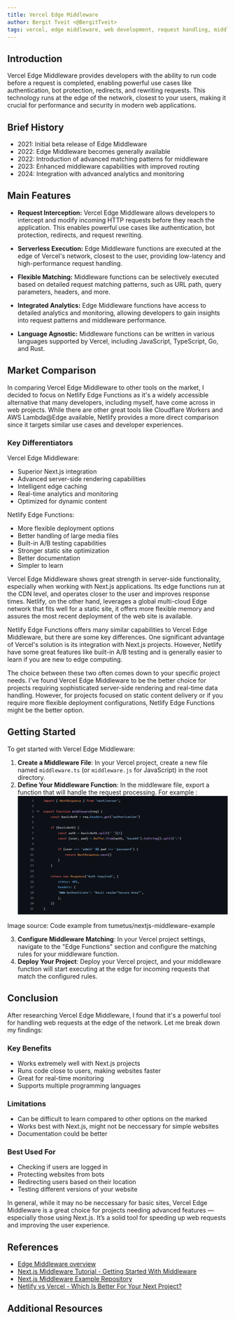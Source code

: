 ```yaml
---
title: Vercel Edge Middleware
author: Bergit Tveit <@BergitTveit>
tags: vercel, edge middleware, web development, request handling, middleware, netlify
---
```


## Introduction

Vercel Edge Middleware provides developers with the ability to run code before a request is completed, enabling powerful use cases like authentication, bot protection, redirects, and rewriting requests. This technology runs at the edge of the network, closest to your users, making it crucial for performance and security in modern web applications.

## Brief History

- 2021: Initial beta release of Edge Middleware
- 2022: Edge Middleware becomes generally available
- 2022: Introduction of advanced matching patterns for middleware
- 2023: Enhanced middleware capabilities with improved routing
- 2024: Integration with advanced analytics and monitoring

## Main Features

- **Request Interception:** Vercel Edge Middleware allows developers to intercept and modify incoming HTTP requests before they reach the application. This enables powerful use cases like authentication, bot protection, redirects, and request rewriting.
- **Serverless Execution:** Edge Middleware functions are executed at the edge of Vercel's network, closest to the user, providing low-latency and high-performance request handling.

- **Flexible Matching:** Middleware functions can be selectively executed based on detailed request matching patterns, such as URL path, query parameters, headers, and more.

- **Integrated Analytics:** Edge Middleware functions have access to detailed analytics and monitoring, allowing developers to gain insights into request patterns and middleware performance.

- **Language Agnostic:** Middleware functions can be written in various languages supported by Vercel, including JavaScript, TypeScript, Go, and Rust.

## Market Comparison

In comparing Vercel Edge Middleware to other tools on the market, I decided to focus on Netlify Edge Functions as it's a widely accessible alternative that many developers, including myself, have come across in web projects. While there are other great tools like Cloudflare Workers and AWS Lambda@Edge available, Netlify provides a more direct comparison since it targets similar use cases and developer experiences.

### Key Differentiators

Vercel Edge Middleware:

- Superior Next.js integration
- Advanced server-side rendering capabilities
- Intelligent edge caching
- Real-time analytics and monitoring
- Optimized for dynamic content

Netlify Edge Functions:

- More flexible deployment options
- Better handling of large media files
- Built-in A/B testing capabilities
- Stronger static site optimization
- Better documentation
- Simpler to learn

Vercel Edge Middleware shows great strength in server-side functionality, especially when working with Next.js applications. Its edge functions run at the CDN level, and operates closer to the user and improves response times. Netlify, on the other hand, leverages a global multi-cloud Edge network that fits well for a static site, it offers more flexible memory and assures the most recent deployment of the web site is available.

Netlify Edge Functions offers many similar capabilities to Vercel Edge Middleware, but there are some key differences. One significant advantage of Vercel's solution is its integration with Next.js projects.
However, Netlify have some great features like built-in A/B testing and is generally easier to learn if you are new to edge computing.

The choice between these two often comes down to your specific project needs. I've found Vercel Edge Middleware to be the better choice for projects requiring sophisticated server-side rendering and real-time data handling. However, for projects focused on static content delivery or if you require more flexible deployment configurations, Netlify Edge Functions might be the better option.

## Getting Started

To get started with Vercel Edge Middleware:

1. **Create a Middleware File**: In your Vercel project, create a new file named `middleware.ts` (or `middleware.js` for JavaScript) in the root directory.
2. **Define Your Middleware Function**: In the middleware file, export a function that will handle the request processing. For example :
   ![alt text](../../../assets/infrastructure/Edge-middleware.png)

Image source: Code example from tumetus/nextjs-middleware-example

3. **Configure Middleware Matching**: In your Vercel project settings, navigate to the "Edge Functions" section and configure the matching rules for your middleware function.
4. **Deploy Your Project**: Deploy your Vercel project, and your middleware function will start executing at the edge for incoming requests that match the configured rules.

## Conclusion

After researching Vercel Edge Middleware, I found that it's a powerful tool for handling web requests at the edge of the network. Let me break down my findings:

### Key Benefits

- Works extremely well with Next.js projects
- Runs code close to users, making websites faster
- Great for real-time monitoring
- Supports multiple programming languages

### Limitations

- Can be difficult to learn compared to other options on the marked
- Works best with Next.js, might not be neccessary for simple websites
- Documentation could be better

### Best Used For

- Checking if users are logged in
- Protecting websites from bots
- Redirecting users based on their location
- Testing different versions of your website

In general, while it may no be neccessary for basic sites, Vercel Edge Middleware is a great choice for projects needing advanced features — especially those using Next.js. It’s a solid tool for speeding up web requests and improving the user experience.

## References

- [Edge Middleware overview](https://vercel.com/docs/functions/edge-middleware)
- [Next.js Middleware Tutorial - Getting Started With Middleware](https://www.youtube.com/watch?v=NlBSheYPKkg)
- [Next.js Middleware Example Repository](https://github.com/tumetus/nextjs-middleware-example)
- [Netlify vs Vercel - Which Is Better For Your Next Project?](https://www.evolvingdev.com/post/netlify-vs-vercel)

## Additional Resources
